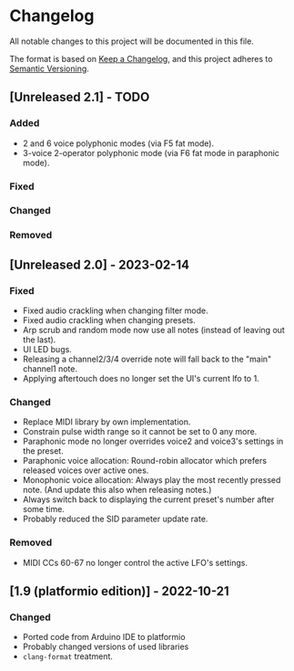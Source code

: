 # Changelog

All notable changes to this project will be documented in this file.

The format is based on [Keep a Changelog](https://keepachangelog.com/en/1.0.0/),
and this project adheres to [Semantic Versioning](https://semver.org/spec/v2.0.0.html).

## [Unreleased 2.1] - TODO

### Added
- 2 and 6 voice polyphonic modes (via F5 fat mode).
- 3-voice 2-operator polyphonic mode (via F6 fat mode in paraphonic mode).

### Fixed

### Changed

### Removed

## [Unreleased 2.0] - 2023-02-14

### Fixed

- Fixed audio crackling when changing filter mode.
- Fixed audio crackling when changing presets.
- Arp scrub and random mode now use all notes (instead of leaving out the last).
- UI LED bugs.
- Releasing a channel2/3/4 override note will fall back to the "main" channel1 note.
- Applying aftertouch does no longer set the UI's current lfo to 1.

### Changed

- Replace MIDI library by own implementation.
- Constrain pulse width range so it cannot be set to 0 any more.
- Paraphonic mode no longer overrides voice2 and voice3's settings in the preset.
- Paraphonic voice allocation: Round-robin allocator which prefers released voices
  over active ones.
- Monophonic voice allocation: Always play the most recently pressed note. (And
  update this also when releasing notes.)
- Always switch back to displaying the current preset's number after some time.
- Probably reduced the SID parameter update rate.

### Removed

- MIDI CCs 60-67 no longer control the active LFO's settings.

## [1.9 (platformio edition)] - 2022-10-21

### Changed

- Ported code from Arduino IDE to platformio
- Probably changed versions of used libraries
- `clang-format` treatment.
